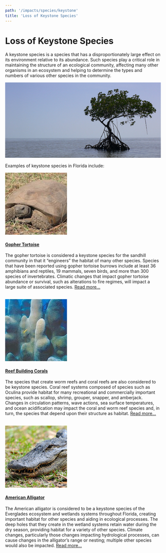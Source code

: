 ```yaml
---
path: '/impacts/species/keystone'
title: 'Loss of Keystone Species'
---
```


# Loss of Keystone Species

A keystone species is a species that has a disproportionately large effect on its environment relative to its abundance. Such species play a critical role in maintaining the structure of an ecological community, affecting many other organisms in an ecosystem and helping to determine the types and numbers of various other species in the community.

<!-- https://www.flickr.com/photos/evergladesnps/9099546623/ -->

![Mangrove photo](9099546623_6308aca42b_k.jpg 'Mangrove in Ten Thousand Islands. Photo, D.Grimes (NPS).')

Examples of keystone species in Florida include:

<div class="thumbnail-small float-left">
<a href="/species/reptiles/turtles/129">
<img src="129_sm.jpg"/>
</a>
</div>

#### [Gopher Tortoise](/species/reptiles/129)

The gopher tortoise is considered a keystone species for the sandhill community in that it “engineers” the habitat of many other species. Species that have been reported using gopher tortoise burrows include at least 36 amphibians and reptiles, 19 mammals, seven birds, and more than 300 species of invertebrates. Climatic changes that impact gopher tortoise abundance or survival, such as alterations to fire regimes, will impact a large suite of associated species. [Read more...](/species/reptiles/129)

<div class="clear"></div>

<br />

<div class="thumbnail-small float-left">
<a href="/species/reptiles/129">
<img src="320_sm.jpg"/>
</a>
</div>

#### [Reef Building Corals](/species/invertebrates/320)

The species that create worm reefs and coral reefs are also considered to be keystone species. Coral reef systems composed of species such as Oculina provide habitat for many recreational and commercially important species, such as scallop, shrimp, grouper, snapper, and amberjack. Changes in circulation patterns, wave actions, sea surface temperatures, and ocean acidification may impact the coral and worm reef species and, in turn, the species that depend upon their structure as habitat. [Read more...](/species/invertebrates/320)

<div class="clear"></div>

<br />

<div class="thumbnail-small float-left">
<a href="/species/reptiles/301">
<img src="301_sm.jpg"/>
</a>
</div>

#### [American Alligator](/species/reptiles/301)

The American alligator is considered to be a keystone species of the Everglades ecosystem and wetlands systems throughout Florida, creating important habitat for other species and aiding in ecological processes. The deep holes that they create in the wetland systems retain water during the dry season, providing habitat for a variety of other species. Climate changes, particularly those changes impacting hydrological processes, can cause changes in the alligator’s range or nesting; multiple other species would also be impacted. [Read more...](/species/reptiles/301)

<div class="clear"></div>
